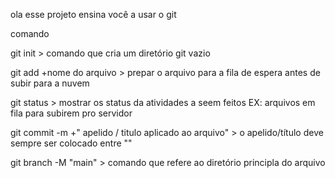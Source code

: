 ola esse projeto ensina você a usar o git 

comando 

git init  > comando que cria um diretório git vazio

git add +nome do arquivo > prepar o arquivo para a fila de espera antes de  subir para a nuvem 

git status > mostrar os status da atividades a seem feitos EX: arquivos em fila para subirem pro servidor 

git commit -m +" apelido / titulo aplicado ao arquivo" > o apelido/título deve sempre ser colocado entre ""

git branch -M "main" > comando que refere ao diretório principla do arquivo